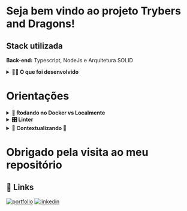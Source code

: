 # Seja bem vindo ao projeto Trybers and Dragons!

## Stack utilizada

**Back-end:** Typescript, NodeJs e Arquitetura SOLID

<details>
  <summary><strong>👨‍💻 O que foi desenvolvido</strong></summary>
    
  Para este projeto, consegui aplicar os princípios da arquitetura `SOLID` e os princípios de `POO` em uma estrutura de jogos de interpretação de papéis, mais conhecidos como jogos `RPG` (_Role Playing Game_).

<br />
</details>

# Orientações

<details>
  <summary><strong>🐋 Rodando no Docker vs Localmente</strong></summary><br />
  
  ## Com Docker

> Rode o serviço `node` com o comando `docker-compose up -d`.

- Esse serviço irá inicializar um container chamado `trybers_and_dragons`.
- A partir daqui você pode rodar o container `trybers_and_dragons` via CLI ou abri-lo no VS Code.

> Use o comando `docker exec -it trybers_and_dragons bash`.

- Ele te dará acesso ao terminal interativo do container criado pelo compose, que está rodando em segundo plano.

> Instale as dependências [**Caso existam**] com `npm install`

⚠ Atenção ⚠ Caso opte por utilizar o Docker, **TODOS** os comandos disponíveis no `package.json` (npm start, npm test, npm run dev, ...) devem ser executados **DENTRO** do container, ou seja, no terminal que aparece após a execução do comando `docker exec` citado acima.

✨ **Dica:** A extensão `Remote - Containers` (que estará na seção de extensões recomendadas do VS Code) é indicada para que você possa desenvolver sua aplicação no container Docker direto no VS Code, como você faz com seus arquivos locais.

<img src="images/remote-container.png" width="800px" >

---

## Sem Docker

> Instale as dependências [**Caso existam**] com `npm install`

⚠ Atenção ⚠ Não rode o comando npm audit fix! Ele atualiza várias dependências do projeto.

✨ **Dica:** Para rodar o projeto desta forma, obrigatoriamente você deve ter o `node` instalado em seu computador.

✨ **Dica:** O projeto espera que a versão do `node` utilizada seja a 16.

  <br/>
</details>

<details>
  <summary><strong>🎛 Linter</strong></summary>

Para garantir a qualidade do código, usaremos o [ESLint](https://eslint.org/) para fazer a sua análise estática.

Este projeto já vem com as dependências relacionadas ao _linter_ configuradas nos arquivos `package.json` nos seguintes caminhos:

- `/package.json`

Para poder rodar os `ESLint` em um projeto basta executar o comando `npm install` dentro do projeto e depois `npm run lint`. Se a análise do `ESLint` encontrar problemas no seu código, tais problemas serão mostrados no seu terminal. Se não houver problema no seu código, nada será impresso no seu terminal.

Você também pode instalar o plugin do `ESLint` no `VSCode`, bastar baixar o [plugin `ESLint`](https://marketplace.visualstudio.com/items?itemName=dbaeumer.vscode-eslint) e instalá-lo.

<br />
</details>

<details>
  <summary><strong>🐉 Contextualizando 🐲</strong></summary><br />

No universo de Trybers and Dragons - T&D, quase todos os seres que andam por essas terras pertencem a uma **raça** definida.

As diversas raças (Dwarf, Elf, Halfling, Orc) definem as características das personagens dentro do jogo desde a sua criação, como os seus pontos de vida e a sua destreza. No entanto, existem seres bestiais denominados **monstros** que possuem uma raça específica e podem lutar.

Alguns seres também possuem uma **energia** e, ao treinarem o uso da energia, passam a possuir um **arquétipo**. De modo geral, os arquétipos definem a vocação de uma personagem, suas habilidades e visão de mundo: como encaram as situações, exploram masmorras ou enfrentam monstros. Como exemplos de arquétipos presentes em T&D (Mage, Necromancer, Ranger, Warrior).

Boa parte dos seres podem ser considerados lutadores, bastando para isso possuir alguns atributos específicos. Em muitas ocasiões podem acontecer lutas entre personagens diversas, bem como entre personagens e monstros.

**_Now, follow ~~the blind~~ the dungeon master!_**

</details>

<h1 style="center">Obrigado pela visita ao meu repositório</h1>

## 🔗 Links

[![portfolio](https://img.shields.io/badge/my_portfolio-000?style=for-the-badge&logo=ko-fi&logoColor=white)](https://vinidipaula.vercel.app/)
[![linkedin](https://img.shields.io/badge/linkedin-0A66C2?style=for-the-badge&logo=linkedin&logoColor=white)](https://www.linkedin.com/in/vinicius-depaula/)
